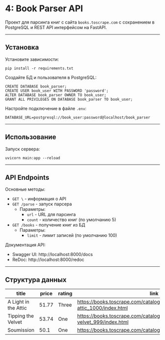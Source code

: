 
# 4: Book Parser API
Проект для парсинга книг с сайта `books.toscrape.com` с сохранением в PostgreSQL и REST API интерфейсом на FastAPI.

---
## Установка
Установите зависимости:
  ```
  pip install -r requirements.txt
  ```
Создайте БД и пользователя в PostgreSQL:
  ```
  CREATE DATABASE book_parser;
  CREATE USER book_user WITH PASSWORD 'password'; 
  ALTER DATABASE book_parser OWNER TO book_user;
  GRANT ALL PRIVILEGES ON DATABASE book_parser TO book_user;
  ```
Настройте подключение в файле `.env`:
  ```
  DATABASE_URL=postgresql://book_user:password@localhost/book_parser
  ```
---
## Использование
Запуск сервера:  
  ```
  uvicorn main:app --reload
  ```
---
## API Endpoints
Основные методы:
- `GET \` - информация о API
- `GET /parse` - запуск парсера
    - Параметры:
        - `url` - URL для парсинга
        - `count` - количество книг (по умолчанию 5)
- `GET /books` - получение книг из БД
    - Параметры:
        - `limit` - лимит записей (по умолчанию 100)

Документация API:
- Swagger UI: http://localhost:8000/docs
- ReDoc: http://localhost:8000/redoc

---
## Структура данных
| title                      | price                 | rating | link                                                                                                                  |
| -------------------------- | --------------------- | ----- | --------- |
| A Light in the Attic       | 51.77 | Three | https://books.toscrape.com/catalogue/a-light-in-the-attic_1000/index.html             |
| Tipping the Velvet      | 53.74 | One  | https://books.toscrape.com/catalogue/tipping-the-velvet_999/index.html            |
| Soumission                      | 50.1 | One  | https://books.toscrape.com/catalogue/soumission_998/index.html              |
